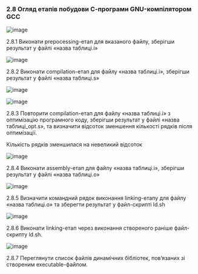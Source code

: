 ### 2.8 Огляд етапів побудови С-програми GNU-компілятором GCC

![image](https://github.com/oleksandrblazhko/ai222-sivizina/assets/127392659/5725ff7b-3a90-48e9-98aa-856451d01393)

2.8.1 Виконати prepocessing-етап для вказаного файлу, зберігши результат у файлі
«назва таблиці.i»

![image](https://github.com/oleksandrblazhko/ai222-sivizina/assets/127392659/97fc9d4b-4b1a-4349-92f3-fd4515e694e1)

2.8.2 Виконати compilation-етап для файлу «назва таблиці.i», зберігши результат у
файлі «назва таблиці.s»

![image](https://github.com/oleksandrblazhko/ai222-sivizina/assets/127392659/9dd83535-4ee8-4210-8317-793ed35013f9)

![image](https://github.com/oleksandrblazhko/ai222-sivizina/assets/127392659/7e293c40-75df-449e-89e4-60ee9fb5a3c5)

2.8.3 Повторити compilation-етап для файлу «назва таблиці.i» з оптимізацію
програмного коду, зберігши результат у файлі «назва таблиці_opt.s», та визначити відсоток
зменшення кількості рядків після оптимізації.

Кількість рядків зменшилася на невеликий відсоток

![image](https://github.com/oleksandrblazhko/ai222-sivizina/assets/127392659/d31c2763-896d-44f8-9d4c-e9a9c5564610)

2.8.4 Виконати assembly-етап для файлу «назва таблиці.i», зберігши результат у
файлі «назва таблиці.o»

![image](https://github.com/oleksandrblazhko/ai222-sivizina/assets/127392659/7abfc7e6-85ba-4cba-a8b3-9f0e63e60264)

2.8.5 Визначити командний рядок виконання linking-етапу для файлу «назва
таблиці.o» та зберегти результат у файл-скрипті ld.sh

![image](https://github.com/oleksandrblazhko/ai222-sivizina/assets/127392659/220a9a93-cf90-4ca8-889d-998464a79e19)

2.8.6 Виконати linking-етап через виконання створеного раніше файл-скрипту ld.sh.

![image](https://github.com/oleksandrblazhko/ai222-sivizina/assets/127392659/5a072eca-f0ad-4482-b9fd-18e4e4cb2352)

2.8.7 Переглянути список файлів динамічних бібліотек, пов’язаних зі створеним
executable-файлом.
